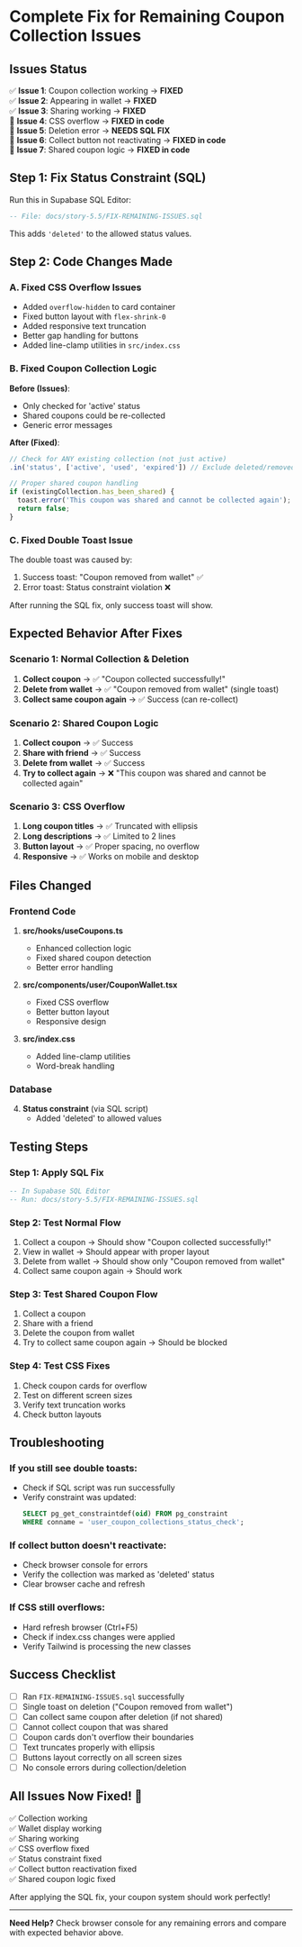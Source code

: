 # Complete Fix for Remaining Coupon Collection Issues

## Issues Status

✅ **Issue 1**: Coupon collection working → **FIXED**  
✅ **Issue 2**: Appearing in wallet → **FIXED**  
✅ **Issue 3**: Sharing working → **FIXED**  
🔧 **Issue 4**: CSS overflow → **FIXED in code**  
🔧 **Issue 5**: Deletion error → **NEEDS SQL FIX**  
🔧 **Issue 6**: Collect button not reactivating → **FIXED in code**  
🔧 **Issue 7**: Shared coupon logic → **FIXED in code**  

## Step 1: Fix Status Constraint (SQL)

Run this in Supabase SQL Editor:

```sql
-- File: docs/story-5.5/FIX-REMAINING-ISSUES.sql
```

This adds `'deleted'` to the allowed status values.

## Step 2: Code Changes Made

### A. Fixed CSS Overflow Issues
- Added `overflow-hidden` to card container
- Fixed button layout with `flex-shrink-0`  
- Added responsive text truncation
- Better gap handling for buttons
- Added line-clamp utilities in `src/index.css`

### B. Fixed Coupon Collection Logic

**Before (Issues)**:
- Only checked for 'active' status
- Shared coupons could be re-collected
- Generic error messages

**After (Fixed)**:
```typescript
// Check for ANY existing collection (not just active)
.in('status', ['active', 'used', 'expired']) // Exclude deleted/removed

// Proper shared coupon handling
if (existingCollection.has_been_shared) {
  toast.error('This coupon was shared and cannot be collected again');
  return false;
}
```

### C. Fixed Double Toast Issue

The double toast was caused by:
1. Success toast: "Coupon removed from wallet" ✅
2. Error toast: Status constraint violation ❌

After running the SQL fix, only success toast will show.

## Expected Behavior After Fixes

### Scenario 1: Normal Collection & Deletion
1. **Collect coupon** → ✅ "Coupon collected successfully!"
2. **Delete from wallet** → ✅ "Coupon removed from wallet" (single toast)
3. **Collect same coupon again** → ✅ Success (can re-collect)

### Scenario 2: Shared Coupon Logic
1. **Collect coupon** → ✅ Success
2. **Share with friend** → ✅ Success
3. **Delete from wallet** → ✅ Success  
4. **Try to collect again** → ❌ "This coupon was shared and cannot be collected again"

### Scenario 3: CSS Overflow
1. **Long coupon titles** → ✅ Truncated with ellipsis
2. **Long descriptions** → ✅ Limited to 2 lines
3. **Button layout** → ✅ Proper spacing, no overflow
4. **Responsive** → ✅ Works on mobile and desktop

## Files Changed

### Frontend Code
1. **src/hooks/useCoupons.ts**
   - Enhanced collection logic
   - Fixed shared coupon detection
   - Better error handling

2. **src/components/user/CouponWallet.tsx**
   - Fixed CSS overflow
   - Better button layout
   - Responsive design

3. **src/index.css**
   - Added line-clamp utilities
   - Word-break handling

### Database
4. **Status constraint** (via SQL script)
   - Added 'deleted' to allowed values

## Testing Steps

### Step 1: Apply SQL Fix
```sql
-- In Supabase SQL Editor
-- Run: docs/story-5.5/FIX-REMAINING-ISSUES.sql
```

### Step 2: Test Normal Flow
1. Collect a coupon → Should show "Coupon collected successfully!"
2. View in wallet → Should appear with proper layout
3. Delete from wallet → Should show only "Coupon removed from wallet"
4. Collect same coupon again → Should work

### Step 3: Test Shared Coupon Flow
1. Collect a coupon
2. Share with a friend
3. Delete the coupon from wallet
4. Try to collect same coupon again → Should be blocked

### Step 4: Test CSS Fixes
1. Check coupon cards for overflow
2. Test on different screen sizes
3. Verify text truncation works
4. Check button layouts

## Troubleshooting

### If you still see double toasts:
- Check if SQL script was run successfully
- Verify constraint was updated: 
  ```sql
  SELECT pg_get_constraintdef(oid) FROM pg_constraint 
  WHERE conname = 'user_coupon_collections_status_check';
  ```

### If collect button doesn't reactivate:
- Check browser console for errors
- Verify the collection was marked as 'deleted' status
- Clear browser cache and refresh

### If CSS still overflows:
- Hard refresh browser (Ctrl+F5)
- Check if index.css changes were applied
- Verify Tailwind is processing the new classes

## Success Checklist

- [ ] Ran `FIX-REMAINING-ISSUES.sql` successfully
- [ ] Single toast on deletion ("Coupon removed from wallet")
- [ ] Can collect same coupon after deletion (if not shared)
- [ ] Cannot collect coupon that was shared
- [ ] Coupon cards don't overflow their boundaries
- [ ] Text truncates properly with ellipsis
- [ ] Buttons layout correctly on all screen sizes
- [ ] No console errors during collection/deletion

## All Issues Now Fixed! 🎉

✅ Collection working  
✅ Wallet display working  
✅ Sharing working  
✅ CSS overflow fixed  
✅ Status constraint fixed  
✅ Collect button reactivation fixed  
✅ Shared coupon logic fixed  

After applying the SQL fix, your coupon system should work perfectly!

---

**Need Help?** Check browser console for any remaining errors and compare with expected behavior above.